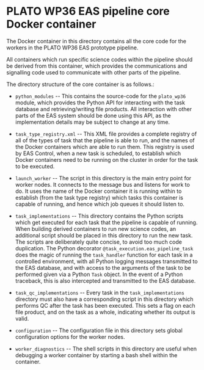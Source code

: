 # PLATO WP36 EAS pipeline core Docker container

The Docker container in this directory contains all the core code for the workers in the PLATO WP36 EAS prototype pipeline.

All containers which run specific science codes within the pipeline should be derived from this container, which provides the communications and signalling code used to communicate with other parts of the pipeline.

The directory structure of the core container is as follows.:

* `python_modules` -- This contains the source-code for the `plato_wp36` module, which provides the Python API for interacting with the task database and retrieving/writing file products. All interaction with other parts of the EAS system should be done using this API, as the implementation details may be subject to change at any time.

* `task_type_registry.xml` -- This XML file provides a complete registry of all of the types of task that the pipeline is able to run, and the names of the Docker containers which are able to run them. This registry is used by EAS Control, when a new task is scheduled, to establish which Docker containers need to be running on the cluster in order for the task to be executed.

* `launch_worker` -- The script in this directory is the main entry point for worker nodes. It connects to the message bus and listens for work to do. It uses the name of the Docker container it is running within to establish (from the task type registry) which tasks this container is capable of running, and hence which job queues it should listen to.

* `task_implementations` -- This directory contains the Python scripts which get executed for each task that the pipeline is capable of running. When building derived containers to run new science codes, an additional script should be placed in this directory to run the new task. The scripts are deliberately quite concise, to avoid too much code duplication. The Python decorator `@task_execution.eas_pipeline_task` does the magic of running the `task_handler` function for each task in a controlled environment, with all Python logging messages transmitted to the EAS database, and with access to the arguments of the task to be performed given via a Python `Task` object. In the event of a Python traceback, this is also intercepted and transmitted to the EAS database.

* `task_qc_implementations` -- Every task in the `task_implementations` directory must also have a corresponding script in this directory which performs QC after the task has been executed. This sets a flag on each file product, and on the task as a whole, indicating whether its output is valid.

* `configuration` -- The configuration file in this directory sets global configuration options for the worker nodes.

* `worker_diagnostics` -- The shell scripts in this directory are useful when debugging a worker container by starting a bash shell within the container.
